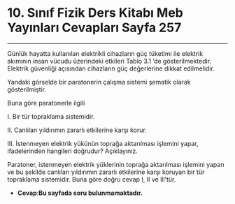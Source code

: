 # 10. Sınıf Fizik Ders Kitabı Meb Yayınları Cevapları Sayfa 257

---

Günlük hayatta kullanılan elektrikli cihazların güç tüketimi ile elektrik akımının insan vücudu üzerindeki etkileri Tablo 3.1 ’de gösterilmektedir. Elektrik güvenliği açısından cihazların güç değerlerine dikkat edilmelidir.

Yandaki görselde bir paratonerin çalışma sistemi şematik olarak gösterilmiştir.

 Buna göre paratonerle ilgili

 I. Bir tür topraklama sistemidir.

 II. Canlıları yıldırımın zararlı etkilerine karşı korur.

 III. İstenmeyen elektrik yükünün toprağa aktarılması işlemini yapar, ifadelerinden hangileri doğrudur? Açıklayınız.

Paratoner, istenmeyen elektrik yüklerinin toprağa aktarılması işlemini yapan ve bu şekilde canlıları yıldırımın zararlı etkilerine karşı koruyan bir tür topraklama sistemidir. Buna göre doğru cevap I, II ve lll’tür.

-   **Cevap**:**Bu sayfada soru bulunmamaktadır.**